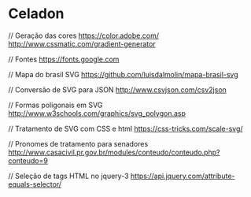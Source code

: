 # Celadon

// Geração das cores
 https://color.adobe.com/
 http://www.cssmatic.com/gradient-generator

 // Fontes
 https://fonts.google.com

 // Mapa do brasil SVG
 https://github.com/luisdalmolin/mapa-brasil-svg

// Conversão de SVG para JSON
http://www.csvjson.com/csv2json

// Formas poligonais em SVG
http://www.w3schools.com/graphics/svg_polygon.asp

// Tratamento de SVG com CSS e html
https://css-tricks.com/scale-svg/

// Pronomes de tratamento para senadores
http://www.casacivil.pr.gov.br/modules/conteudo/conteudo.php?conteudo=9

// Seleção de tags HTML no jquery-3
https://api.jquery.com/attribute-equals-selector/
